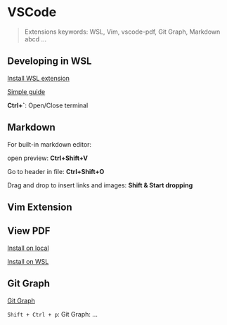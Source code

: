 # VSCode
> Extensions keywords: WSL, Vim, vscode-pdf, Git Graph, Markdown
> abcd
> ...

## Developing in WSL

[Install WSL extension](https://marketplace.visualstudio.com/items?itemName=ms-vscode-remote.remote-wsl)

[Simple guide](https://code.visualstudio.com/docs/remote/wsl)

**Ctrl+`**: Open/Close terminal

## Markdown

For built-in markdown editor:

open preview: **Ctrl+Shift+V**

Go to header in file: **Ctrl+Shift+O**

Drag and drop to insert links and images: **Shift & Start dropping**

## Vim Extension

## View PDF

[Install on local](https://marketplace.visualstudio.com/items?itemName=tomoki1207.pdf)

[Install on WSL](https://marketplace.visualstudio.com/items?itemName=analytic-signal.preview-pdf)

## Git Graph 

[Git Graph](https://marketplace.visualstudio.com/items?itemName=mhutchie.git-graph)

`Shift + Ctrl + p`: Git Graph: ...
